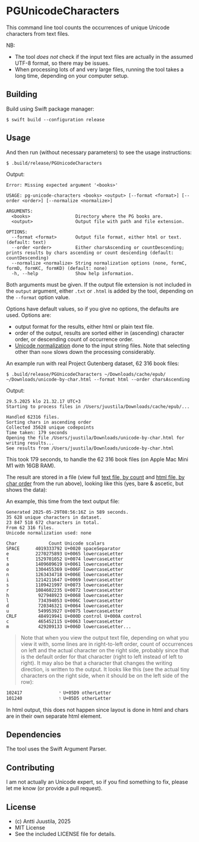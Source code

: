 # PGUnicodeCharacters

This command line tool counts the occurrences of unique Unicode characters from text files.

NB:

* The tool *does not* check if the input text files are actually in the assumed UTF-8 format, so there may be issues.
* When processing lots of and very large files, running the tool takes a long time, depending on your computer setup.

## Building

Build using Swift package manager:

```console
$ swift build --configuration release
```

## Usage

And then run (without necessary parameters) to see the usage instructions:

```console
$ .build/release/PGUnicodeCharacters
```

Output:
```                                                               
Error: Missing expected argument '<books>'

USAGE: pg-unicode-characters <books> <output> [--format <format>] [--order <order>] [--normalize <normalize>]

ARGUMENTS:
  <books>                 Directory where the PG books are.
  <output>                Output file with path and file extension.

OPTIONS:
  --format <format>       Output file format, either html or text. (default: text)
  --order <order>         Either charsAscending or countDescending; prints results by chars ascending or count descending (default: countDescending)
  --normalize <normalize> String normalization options (none, formC, formD, formKC, formKD) (default: none)
  -h, --help              Show help information.
```

Both arguments must be given. If the output file extension is not included in the `output` argument, either `.txt` or `.html` is added by the tool, depending on the `--format` option value.

Options have default values, so if you give no options, the defaults are used. Options are:

* output format for the results, either html or plain text file.
* order of the output, results are sorted either in (ascending) character order, or descending count of occurrence order.
* [Unicode normalization](https://en.wikipedia.org/wiki/Unicode_equivalence#Normalization) done to the input string files. Note that selecting other than `none` slows down the processing considerably.
 
An example run with real Project Gutenberg dataset, 62 316 book files:

```console
$ .build/release/PGUnicodeCharacters ~/Downloads/cache/epub/ ~/Downloads/unicode-by-char.html --format html --order charsAscending
```

Output:
``` 
29.5.2025 klo 21.32.17 UTC+3
Starting to process files in /Users/juustila/Downloads/cache/epub/...

Handled 62316 files.
Sorting chars in ascending order
Collected 35628 unique codepoints
Time taken: 179 seconds
Opening the file /Users/juustila/Downloads/unicode-by-char.html for writing results...
See results from /Users/juustila/Downloads/unicode-by-char.html
```

This took 179 seconds, to handle the 62 316 book files (on Apple Mac Mini M1 with 16GB RAM). 

The result are stored in a file (view full [text file, by count](https://juustila.com/pgunicode/unicode-by-count.txt) and [html file, by char order](https://juustila.com/pgunicode/unicode-by-char.html) from the run above), looking like this (yes, bare & ascetic, but shows the data):

An example, this time from the text output file:

```
Generated 2025-05-29T08:56:16Z in 589 seconds.
35 628 unique characters in dataset.
23 847 518 672 characters in total.
From 62 316 files.
Unicode normalization used: none

Char            Count Unicode scalars
SPACE      4019333792 U+0020 spaceSeparator
e          2270275893 U+0065 lowercaseLetter
t          1529701052 U+0074 lowercaseLetter
a          1409609619 U+0061 lowercaseLetter
o          1304455369 U+006F lowercaseLetter
n          1263434718 U+006E lowercaseLetter
i          1214211647 U+0069 lowercaseLetter
s          1109421997 U+0073 lowercaseLetter
r          1084602235 U+0072 lowercaseLetter
h           927948923 U+0068 lowercaseLetter
l           734394053 U+006C lowercaseLetter
d           720346321 U+0064 lowercaseLetter
u           549953927 U+0075 lowercaseLetter
CRLF        484919941 U+000D control U+000A control
c           465452115 U+0063 lowercaseLetter
m           429209133 U+006D lowercaseLetter...
```

> Note that when you view the output text file, depending on what you view it with, some lines are in right-to-left order, count of occurrences on left and the actual character on the right side, probably since that is the default order for that character (right to left instead of left to right). It may also be that a character that changes the writing direction, is written to the output. It looks like this (see the actual tiny characters on the right side, when it should be on the left side of the row):

```
י              102417 U+05D9 otherLetter
ו              101240 U+05D5 otherLetter
```
In html output, this does not happen since layout is done in html and chars are in their own separate html element.

## Dependencies

The tool uses the Swift Argument Parser.

## Contributing

I am not actually an Unicode expert, so if you find something to fix, please let me know (or provide a pull request).


## License

* (c) Antti Juustila, 2025
* MIT License
* See the included LICENSE file for details.
